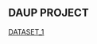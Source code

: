 ## DAUP PROJECT ##

[DATASET_1 ](https://github.com/Tharunchary05/DAUP_project/blob/main/crime_dataset.ipynb)

